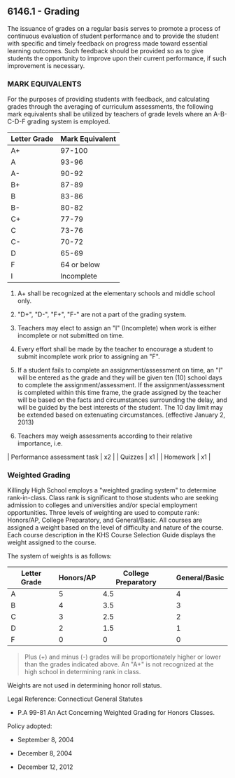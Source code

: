 ## 6146.1 - Grading

The issuance of grades on a regular basis serves to promote a process of continuous evaluation of student performance and to provide the student with specific and timely feedback on progress made toward essential learning outcomes.   Such feedback should be provided so as to give students the opportunity to improve upon their current performance, if such improvement is necessary.

### MARK EQUIVALENTS

For the purposes of providing students with feedback, and calculating grades through the averaging of curriculum assessments, the following mark equivalents shall be utilized by teachers of grade levels where an A-B-C-D-F grading system is employed.

| Letter Grade | Mark Equivalent |
| -- | -- |
| A+ | 97-100 |
| A  | 93-96 |
| A- | 90-92 |
| B+ | 87-89 |
| B  | 83-86 |
| B- | 80-82 |
| C+ | 77-79 |
| C  | 73-76 |
| C- | 70-72 |
| D  | 65-69 |
| F  | 64 or below |
| I  | Incomplete |

1.  A+ shall be recognized at the elementary schools and middle school only.

2.  "D+", "D-", "F+", "F-" are not a part of the grading system.

3.  Teachers may elect to assign an "I" (Incomplete) when work is either incomplete or not submitted on time.

4.  Every effort shall be made by the teacher to encourage a student to submit incomplete work prior to assigning an "F".

5.  If a student fails to complete an assignment/assessment on time, an "I" will be entered as the grade and they will be given ten (10) school days to complete the assignment/assessment. If the assignment/assessment is completed within this time frame, the grade assigned by the teacher will be based on the facts and circumstances surrounding the delay, and will be guided by the best interests of the student. The 10 day limit may be extended based on extenuating circumstances.  (effective January 2, 2013)

6.  Teachers may weigh assessments according to their relative importance, i.e.

  | Performance assessment task | x2 |
  | Quizzes | x1 |
  | Homework | x1 |

### Weighted Grading

Killingly High School employs a "weighted grading system" to determine rank-in-class. Class rank is significant to those students who are seeking admission to colleges and universities and/or special employment opportunities. Three levels of weighting are used to compute rank: Honors/AP, College Preparatory, and General/Basic. All courses are assigned a weight based on the level of difficulty and nature of the course. Each course description in the KHS Course Selection Guide displays the weight assigned to the course.

The system of weights is as follows:

| Letter Grade | Honors/AP | College Preparatory | General/Basic |
| -- | -- | -- | -- |
| A | 5 | 4.5 | 4 | 
| B | 4 | 3.5 | 3 |
| C | 3 | 2.5 | 2 |
| D | 2 | 1.5 | 1 |
| F | 0 | 0 | 0 |

> Plus (+) and minus (-) grades will be proportionately higher or lower than the grades indicated above.  An "A+" is not recognized at the high school in determining rank in class.

Weights are not used in determining honor roll status.

Legal Reference:   Connecticut General Statutes

* P.A 99-81 An Act Concerning Weighted Grading for Honors Classes.

Policy adopted:  

* September 8, 2004

* December 8, 2004

* December 12, 2012

